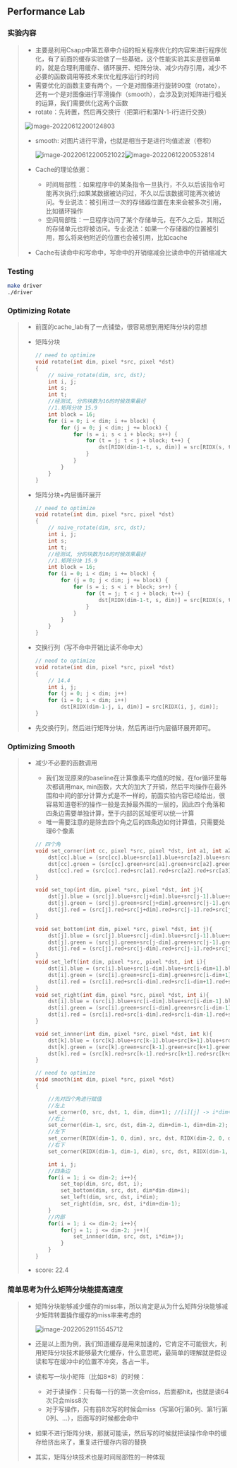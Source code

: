 ## Performance Lab

### 实验内容

> - 主要是利用Csapp中第五章中介绍的相关程序优化的内容来进行程序优化，有了前面的缓存实验做了一些基础，这个性能实验其实是很简单的，就是合理利用缓存、循环展开、矩阵分块、减少内存引用，减少不必要的函数调用等技术来优化程序运行的时间
> - 需要优化的函数主要有两个，一个是对图像进行旋转90度（rotate），还有一个是对图像进行平滑操作（smooth），会涉及到对矩阵进行相关的运算，我们需要优化这两个函数
> - rotate：先转置，然后再交换行（把第i行和第N-1-i行进行交换）
>
> ![image-20220612200124803](lab6.assets/image-20220612200124803.png)
>
> - smooth: 对图片进行平滑，也就是相当于是进行均值滤波（卷积）
>
>   ![image-20220612200521022](lab6.assets/image-20220612200521022.png)![image-20220612200532814](lab6.assets/image-20220612200532814.png)
>
> - Cache的理论依据：
>
>   - 时间局部性：如果程序中的某条指令一旦执行，不久以后该指令可能再次执行;如果某数据被访问过，不久以后该数据可能再次被访问。专业说法：被引用过一次的存储器位置在未来会被多次引用，比如循环操作
>   - 空间局部性：一旦程序访问了某个存储单元，在不久之后，其附近的存储单元也将被访问。专业说法：如果一个存储器的位置被引用，那么将来他附近的位置也会被引用，比如cache
>
> - Cache有读命中和写命中，写命中的开销缩减会比读命中的开销缩减大

### Testing

```bash
make driver
./driver
```



### Optimizing Rotate

> - 前面的cache_lab有了一点铺垫，很容易想到用矩阵分块的思想
>
> - 矩阵分块
>
>   ```c
>   // need to optimize
>   void rotate(int dim, pixel *src, pixel *dst) 
>   {
>       // naive_rotate(dim, src, dst);
>       int i, j;
>       int s;
>       int t;
>       //经测试, 分的块数为16的时候效果最好
>       //1.矩阵分块 15.9
>       int block = 16;
>       for (i = 0; i < dim; i += block) {
>   	    for (j = 0; j < dim; j += block) {
>               for (s = i; s < i + block; s++) {
>                   for (t = j; t < j + block; t++) {
>                       dst[RIDX(dim-1-t, s, dim)] = src[RIDX(s, t, dim)];
>                   }
>               }
>           }
>       }
>   }
>   ```
>
> - 矩阵分块+内层循环展开
>
>   ```c
>   // need to optimize
>   void rotate(int dim, pixel *src, pixel *dst) 
>   {
>       // naive_rotate(dim, src, dst);
>       int i, j;
>       int s;
>       int t;
>       //经测试, 分的块数为16的时候效果最好
>       //1.矩阵分块 15.9
>       int block = 16;
>       for (i = 0; i < dim; i += block) {
>   	    for (j = 0; j < dim; j += block) {
>               for (s = i; s < i + block; s++) {
>                   for (t = j; t < j + block; t++) {
>                       dst[RIDX(dim-1-t, s, dim)] = src[RIDX(s, t, dim)];
>                   }
>               }
>           }
>       }
>   }
>   ```
>
> - 交换行列（写不命中开销比读不命中大）
>
>   ```c
>   // need to optimize 
>   void rotate(int dim, pixel *src, pixel *dst) 
>   {
>       // 14.4
>       int i, j;
>       for (j = 0; j < dim; j++)
>   	for (i = 0; i < dim; i++)
>   	    dst[RIDX(dim-1-j, i, dim)] = src[RIDX(i, j, dim)];
>   }
>   ```
>
> - 先交换行列，然后进行矩阵分块，然后再进行内层循环展开即可。

### Optimizing Smooth

> - 减少不必要的函数调用
>
>   - 我们发现原来的baseline在计算像素平均值的时候，在for循环里每次都调用max, min函数，大大的加大了开销，然后平均操作在最外围和中间的部分计算方式是不一样的，前面实验内容已经给出，很容易知道卷积的操作一般是去掉最外围的一层的，因此四个角落和四条边需要单独计算，至于内部的区域便可以统一计算
>   - 唯一需要注意的是除去四个角之后的四条边如何计算值，只需要处理6个像素
>
>   ```c
>   // 四个角
>   void set_corner(int cc, pixel *src, pixel *dst, int a1, int a2, int a3){
>       dst[cc].blue = (src[cc].blue+src[a1].blue+src[a2].blue+src[a3].blue) >> 2;
>       dst[cc].green = (src[cc].green+src[a1].green+src[a2].green+src[a3].green) >> 2;
>       dst[cc].red = (src[cc].red+src[a1].red+src[a2].red+src[a3].red) >> 2;
>   }
>   
>   void set_top(int dim, pixel *src, pixel *dst, int j){
>       dst[j].blue = (src[j].blue+src[j+dim].blue+src[j-1].blue+src[j+1].blue+src[j+dim-1].blue+src[j+dim+1].blue)/6;
>       dst[j].green = (src[j].green+src[j+dim].green+src[j-1].green+src[j+1].green+src[j+dim-1].green+src[j+dim+1].green)/6;
>       dst[j].red = (src[j].red+src[j+dim].red+src[j-1].red+src[j+1].red+src[j+dim-1].red+src[j+dim+1].red)/6;
>   }
>   
>   void set_bottom(int dim, pixel *src, pixel *dst, int j){
>       dst[j].blue = (src[j].blue+src[j-dim].blue+src[j-1].blue+src[j+1].blue+src[j-dim-1].blue+src[j-dim+1].blue)/6;
>       dst[j].green = (src[j].green+src[j-dim].green+src[j-1].green+src[j+1].green+src[j-dim-1].green+src[j-dim+1].green)/6;
>       dst[j].red = (src[j].red+src[j-dim].red+src[j-1].red+src[j+1].red+src[j-dim-1].red+src[j-dim+1].red)/6;
>   }
>   void set_left(int dim, pixel *src, pixel *dst, int i){
>       dst[i].blue = (src[i].blue+src[i-dim].blue+src[i-dim+1].blue+src[i+1].blue+src[i+dim].blue+src[i+dim+1].blue)/6;
>       dst[i].green = (src[i].green+src[i-dim].green+src[i-dim+1].green+src[i+1].green+src[i+dim].green+src[i+dim+1].green)/6;
>       dst[i].red = (src[i].red+src[i-dim].red+src[i-dim+1].red+src[i+1].red+src[i+dim].red+src[i+dim+1].red)/6;
>   }
>   void set_right(int dim, pixel *src, pixel *dst, int i){
>       dst[i].blue = (src[i].blue+src[i-dim].blue+src[i-dim-1].blue+src[i-1].blue+src[i+dim].blue+src[i+dim-1].blue)/6;
>       dst[i].green = (src[i].green+src[i-dim].green+src[i-dim-1].green+src[i-1].green+src[i+dim].green+src[i+dim-1].green)/6;
>       dst[i].red = (src[i].red+src[i-dim].red+src[i-dim-1].red+src[i-1].red+src[i+dim].red+src[i+dim-1].red)/6;
>   }
>   
>   void set_innner(int dim, pixel *src, pixel *dst, int k){
>       dst[k].blue = (src[k].blue+src[k-1].blue+src[k+1].blue+src[k+dim-1].blue+src[k+dim].blue+src[k+dim+1].blue+src[k-dim-1].blue+src[k-dim].blue+src[k-dim+1].blue)/9;
>       dst[k].green = (src[k].green+src[k-1].green+src[k+1].green+src[k+dim-1].green+src[k+dim].green+src[k+dim+1].green+src[k-dim-1].green+src[k-dim].green+src[k-dim+1].green)/9;
>       dst[k].red = (src[k].red+src[k-1].red+src[k+1].red+src[k+dim-1].red+src[k+dim].red+src[k+dim+1].red+src[k-dim-1].red+src[k-dim].red+src[k-dim+1].red)/9;
>   }
>   
>   // need to optimize
>   void smooth(int dim, pixel *src, pixel *dst) 
>   {
>   
>       //先对四个角进行赋值
>       //左上
>       set_corner(0, src, dst, 1, dim, dim+1); //[i][j] -> i*dim+j
>       //右上
>       set_corner(dim-1, src, dst, dim-2, dim+dim-1, dim+dim-2);
>       //左下
>       set_corner(RIDX(dim-1, 0, dim), src, dst, RIDX(dim-2, 0, dim), RIDX(dim-2, 1, dim), RIDX(dim-1, 1, dim));
>       //右下
>       set_corner(RIDX(dim-1, dim-1, dim), src, dst, RIDX(dim-1, dim-2, dim), RIDX(dim-2, dim-2, dim), RIDX(dim-2, dim-1, dim));
>   
>       int i, j;
>       //四条边
>       for(i = 1; i <= dim-2; i++){
>           set_top(dim, src, dst, i);
>           set_bottom(dim, src, dst, dim*dim-dim+i);
>           set_left(dim, src, dst, i*dim);
>           set_right(dim, src, dst, i*dim+dim-1);
>       }
>       //内部
>       for(i = 1; i <= dim-2; i++){
>           for(j = 1; j <= dim-2; j++){
>               set_innner(dim, src, dst, i*dim+j);
>           }
>       }   
>   }
>   ```
>
> - score: 22.4

### 简单思考为什么矩阵分块能提高速度

> - 矩阵分块能够减少缓存的miss率，所以肯定是从为什么矩阵分块能够减少矩阵转置操作缓存的miss率来考虑的
>
>   ![image-20220529115545712](lab6.assets/image-20220529115545712.png)
>
> - 还是以上图为例，我们知道缓存是用来加速的，它肯定不可能很大，利用矩阵分块技术能够最大化缓存，什么意思呢，最简单的理解就是假设读和写在缓冲中的位置不冲突，各占一半。
>
> - 读和写一块小矩阵（比如8*8）的时候：
>
>   - 对于读操作：只有每一行的第一次会miss，后面都hit，也就是读64次只会miss8次
>   - 对于写操作，只有前8次写的时候会miss（写第0行第0列、第1行第0列、...），后面写的时候都会命中
>
> - 如果不进行矩阵分块，那就可能读，然后写的时候就把读操作命中的缓存给挤出来了，重复进行缓存内容的替换
>
> - 其实，矩阵分块技术也是时间局部性的一种体现

